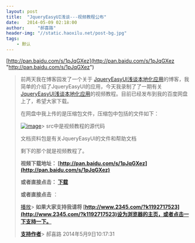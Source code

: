 ```yaml
---
layout: post
title:  "JqueryEasyUI浅谈---视频教程公布"
date:   2014-05-09 02:18:00
author:     "郝喜路"
header-img: "//static.haoxilu.net/post-bg.jpg"
tags:
    - 默认
---
```

[http://pan.baidu.com/s/1pJqGXez](http://pan.baidu.com/s/1pJqGXez "http://pan.baidu.com/s/1pJqGXez")

> 前两天我在博客园发了一个关于 [JqueryEasyUI浅谈本地化应用](http://www.cnblogs.com/haoxilu/p/3715559.html)的博客，我简单的介绍了JqueryEasyUI的应用，今天我录制了了一期有关 [JqueryEasyUI浅谈本地化应用](http://www.cnblogs.com/haoxilu/p/3715559.html)的视频教程。目前已经发布到我的百度网盘上了，希望大家下载。
> 
> 在网盘中我上传的是压缩包文件，压缩包中包括的文件如下：
> 
> [![image](http://images.cnitblog.com/blog/578906/201405/091017280425574.png "image")](http://images.cnitblog.com/blog/578906/201405/091017273232188.png)> src中是视频教程的源代码
> 
> 文档资料包是有关JqueryEasyUI的文件和帮助文档
> 
> 剩下的那个就是视频教程了。
> 
> **视频下载地址： [http://pan.baidu.com/s/1pJqGXez](http://pan.baidu.com/s/1pJqGXez)**
> 
> **或者直接点击： [下载](http://pan.baidu.com/s/1pJqGXez)**
> 
> **或者直接点击** ：
> 
> [播放](http://www.tudou.com/programs/view/NERNLisOhDs/?resourceId=374939362_06_02_99)> **如果大家支持我请将 [http://www.2345.com/?k1192717523](http://www.2345.com/?k1192717523)设为浏览器的主页，或者点击一下支持一下。**
> 
> [**支持作者**](http://www.2345.com/?k1192717523)> 郝喜路 2014年5月9日10:17:31